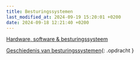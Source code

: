 ```yaml
---
title: Besturingssystemen
last_modified_at: 2024-09-19 15:20:01 +0200
date: 2024-09-18 12:21:40 +0200
---
```


[Hardware, software & besturingssysteem](Hardware-software-besturingssysteem)

[Geschiedenis van besturingssystemen](Geschiedenis-van-besturingssystemen){: .opdracht }
